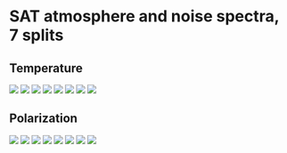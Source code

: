 # SAT atmosphere and noise spectra, 7 splits

## Temperature

![](C_ell_noise_atmo_7splits_SAT-LFS1_pole_7_temp.png)
![](C_ell_noise_atmo_7splits_SAT-LFS2_pole_7_temp.png)
![](C_ell_noise_atmo_7splits_SAT-MFHS1_pole_7_temp.png)
![](C_ell_noise_atmo_7splits_SAT-MFHS2_pole_7_temp.png)
![](C_ell_noise_atmo_7splits_SAT-MFLS1_pole_7_temp.png)
![](C_ell_noise_atmo_7splits_SAT-MFLS2_pole_7_temp.png)
![](C_ell_noise_atmo_7splits_SAT-HFS1_pole_7_temp.png)
![](C_ell_noise_atmo_7splits_SAT-HFS2_pole_7_temp.png)

## Polarization

![](C_ell_noise_atmo_7splits_SAT-LFS1_pole_7_pol.png)
![](C_ell_noise_atmo_7splits_SAT-LFS2_pole_7_pol.png)
![](C_ell_noise_atmo_7splits_SAT-MFHS1_pole_7_pol.png)
![](C_ell_noise_atmo_7splits_SAT-MFHS2_pole_7_pol.png)
![](C_ell_noise_atmo_7splits_SAT-MFLS1_pole_7_pol.png)
![](C_ell_noise_atmo_7splits_SAT-MFLS2_pole_7_pol.png)
![](C_ell_noise_atmo_7splits_SAT-HFS1_pole_7_pol.png)
![](C_ell_noise_atmo_7splits_SAT-HFS2_pole_7_pol.png)
